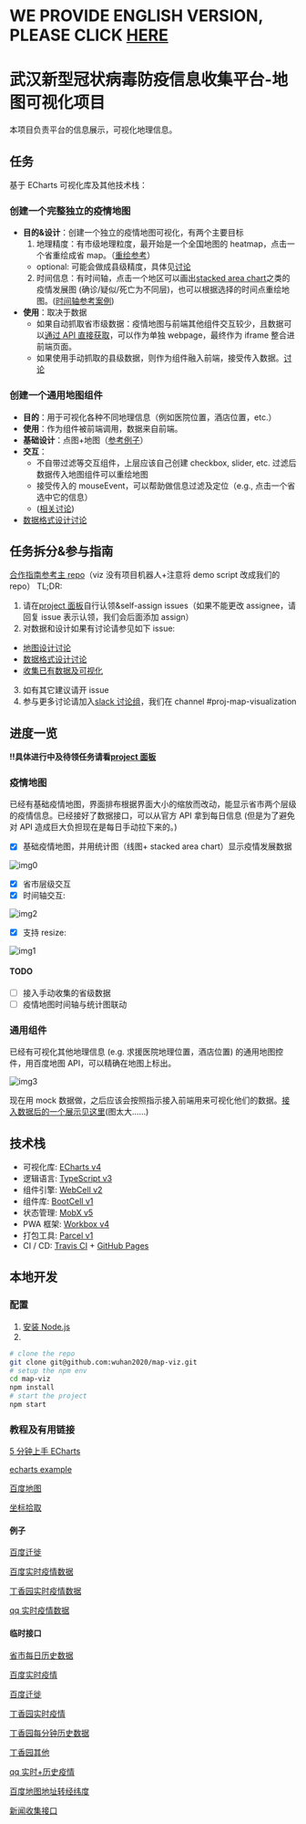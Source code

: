 # WE PROVIDE ENGLISH VERSION, PLEASE CLICK [HERE](https://github.com/wuhan2020/map-viz/blob/master/README_EN.md)

# 武汉新型冠状病毒防疫信息收集平台-地图可视化项目

本项目负责平台的信息展示，可视化地理信息。

## 任务

基于 ECharts 可视化库及其他技术栈：

### 创建一个完整独立的疫情地图

- **目的&设计**：创建一个独立的疫情地图可视化，有两个主要目标
  1. 地理精度：有市级地理粒度，最开始是一个全国地图的 heatmap，点击一个省重绘成省 map。（[重绘参考](https://gallery.echartsjs.com/editor.html?c=xm3iS_cb0g)）
  - optional: 可能会做成县级精度，具体见[讨论](https://github.com/wuhan2020/map-viz/issues/52)
  2. 时间信息：有时间轴，点击一个地区可以画出[stacked area chart](https://echarts.apache.org/examples/en/editor.html?c=area-stack)之类的疫情发展图 (确诊/疑似/死亡为不同层)，也可以根据选择的时间点重绘地图。([时间轴参考案例](https://echarts.apache.org/examples/en/editor.html?c=mix-timeline-finance))
- **使用**：取决于数据
  - 如果自动抓取省市级数据：疫情地图与前端其他组件交互较少，且数据可以[通过 API 直接获取](http://lab.isaaclin.cn/nCoV/api/area?latest=0)，可以作为单独 webpage，最终作为 iframe 整合进前端页面。
  - 如果使用手动抓取的县级数据，则作为组件融入前端，接受传入数据。[讨论](https://github.com/wuhan2020/map-viz/issues/52)

### 创建一个通用地图组件

- **目的**：用于可视化各种不同地理信息（例如医院位置，酒店位置，etc.）
- **使用**：作为组件被前端调用，数据来自前端。
- **基础设计**：点图+地图（[参考例子](https://www.echartsjs.com/examples/zh/editor.html?c=effectScatter-bmap)）
- **交互**：
  - 不自带过滤等交互组件，上层应该自己创建 checkbox, slider, etc. 过滤后数据传入地图组件可以重绘地图
  - 接受传入的 mouseEvent，可以帮助做信息过滤及定位（e.g., 点击一个省选中它的信息）
  - ([相关讨论](https://github.com/wuhan2020/map-viz/issues/2#issuecomment-578626578))
- [数据格式设计讨论](https://github.com/wuhan2020/map-viz/issues/3)

## 任务拆分&参与指南

[合作指南参考主 repo](https://github.com/wuhan2020/wuhan2020/blob/master/CONTRIBUTING.md)（viz 没有项目机器人+注意将 demo script 改成我们的 repo）
TL;DR:

1. 请在[project 面板](https://github.com/wuhan2020/map-viz/projects/1)自行认领&self-assign issues（如果不能更改 assignee，请回复 issue 表示认领，我们会后面添加 assign）
2. 对数据和设计如果有讨论请参见如下 issue:

- [地图设计讨论](https://github.com/wuhan2020/map-viz/issues/2)
- [数据格式设计讨论](https://github.com/wuhan2020/map-viz/issues/3)
- [收集已有数据及可视化](https://github.com/wuhan2020/map-viz/issues/7)

3. 如有其它建议请开 issue
4. 参与更多讨论请加入[slack 讨论组](https://join.slack.com/t/wuhan2020/shared_invite/enQtOTI2NTU1NzU3MTM2LWQ1YjIzMDllYjYzYTE1OTNhMWU4OTZkOGYzOGJhOWM2MzdlMjgwMmZiOWEzYTQwNmJkZDI4OWRmM2Q2ZDM1MTc)，我们在 channel #proj-map-visualization

## 进度一览

**!!具体进行中及待领任务请看[project 面板](https://github.com/wuhan2020/map-viz/projects/1)**

### 疫情地图

已经有基础疫情地图，界面排布根据界面大小的缩放而改动，能显示省市两个层级的疫情信息。已经接好了数据接口，可以从官方 API 拿到每日信息 (但是为了避免对 API 造成巨大负担现在是每日手动拉下来的。)

- [x] 基础疫情地图，并用统计图（线图+ stacked area chart）显示疫情发展数据

![img0](./screenshots/virus-map-overview.png)

- [x] 省市层级交互
- [x] 时间轴交互:

![img2](./screenshots/virus-map-timeline.gif)

- [x] 支持 resize:

![img1](./screenshots/virus-map-resize.gif)

#### TODO

- [ ] 接入手动收集的省级数据
- [ ] 疫情地图时间轴与统计图联动

### 通用组件

已经有可视化其他地理信息 (e.g. 求援医院地理位置，酒店位置) 的通用地图控件，用百度地图 API，可以精确在地图上标出。

![img3](./screenshots/info-map-demo.gif)

现在用 mock 数据做，之后应该会按照指示接入前端用来可视化他们的数据。[接入数据后的一个展示见这里](https://github.com/wuhan2020/map-viz/blob/master/screenshots/ifno-map-demo-realdata.png)(图太大……)

## 技术栈

- 可视化库: [ECharts v4][13]
- 逻辑语言: [TypeScript v3][5]
- 组件引擎: [WebCell v2][6]
- 组件库: [BootCell v1][7]
- 状态管理: [MobX v5][8]
- PWA 框架: [Workbox v4][9]
- 打包工具: [Parcel v1][10]
- CI / CD: [Travis CI][11] + [GitHub Pages][12]

## 本地开发

### 配置

1. [安装 Node.js](https://nodejs.org/en/download/package-manager/)
2.

```sh
# clone the repo
git clone git@github.com:wuhan2020/map-viz.git
# setup the npm env
cd map-viz
npm install
# start the project
npm start
```

### 教程及有用链接

[5 分钟上手 ECharts](https://www.echartsjs.com/zh/tutorial.html#5%20%E5%88%86%E9%92%9F%E4%B8%8A%E6%89%8B%20ECharts)

[echarts example](https://gallery.echartsjs.com/explore.html#sort=rank~timeframe=all~author=all)

[百度地图](http://lbsyun.baidu.com/jsdemo.htm#canvaslayer)

[坐标拾取](http://api.map.baidu.com/lbsapi/getpoint/index.html)

#### 例子

[百度迁徙](https://qianxi.baidu.com/?from=shoubai#city=420100)

[百度实时疫情数据](https://voice.baidu.com/act/newpneumonia/newpneumonia)

[丁香园实时疫情数据](https://3g.dxy.cn/newh5/view/pneumonia)

[qq 实时疫情数据](https://news.qq.com/zt2020/page/feiyan.htm)

#### 临时接口

[省市每日历史数据](http://ncov.nosensor.com:8080/api/)

[百度实时疫情](https://service-nxxl1y2s-1252957949.gz.apigw.tencentcs.com/release/newpneumonia)

[百度迁徙](https://huiyan.baidu.com/migration/cityrank.jsonp?dt=city&id=420100&type=move_out&date=20200128&callback=jsonp_1580257678289_5758459)

[丁香园实时疫情](https://service-0gg71fu4-1252957949.gz.apigw.tencentcs.com/release/dingxiangyuan)

[丁香园每分钟历史数据](http://lab.isaaclin.cn/nCoV/api/area?latest=0)

[丁香园其他](http://lab.isaaclin.cn/nCoV/)

[qq 实时+历史疫情](https://service-n9zsbooc-1252957949.gz.apigw.tencentcs.com/release/qq)

[百度地图地址转经纬度](https://service-qf7o2c4u-1252957949.gz.apigw.tencentcs.com/release/bmap?address=华中科技大学)

[新闻收集接口](http://ncov.news.dragon-yuan.me/api/news?search=&page=)


[1]: https://developers.google.cn/web/progressive-web-apps
[2]: https://david-dm.org/wuhan2020/wuhan2020.github.io
[3]: https://travis-ci.com/wuhan2020/wuhan2020.github.io
[4]: https://www.w3.org/
[5]: https://typescriptlang.org
[6]: https://web-cell.dev/
[7]: https://web-cell.dev/BootCell/
[8]: https://mobx.js.org
[9]: https://developers.google.com/web/tools/workbox
[10]: https://parceljs.org
[11]: https://travis-ci.com/
[12]: https://pages.github.com/
[13]: https://www.echartsjs.com/
